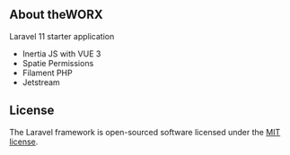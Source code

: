 ## About theWORX

Laravel 11 starter application
- Inertia JS with VUE 3
- Spatie Permissions
- Filament PHP
- Jetstream

## License

The Laravel framework is open-sourced software licensed under the [MIT license](https://opensource.org/licenses/MIT).
